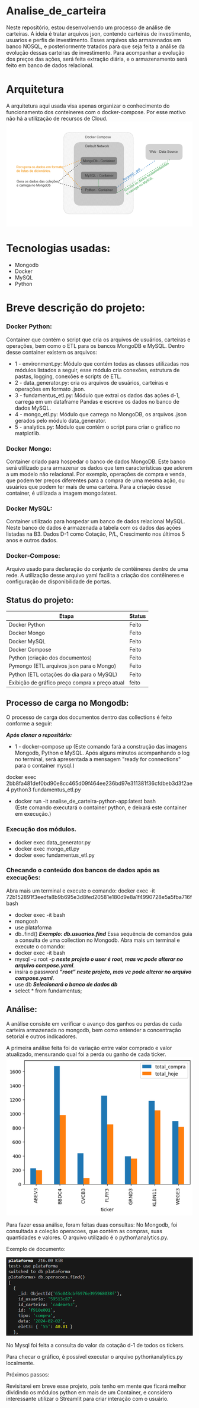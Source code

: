# Analise_de_carteira
Neste repositório, estou desenvolvendo um processo de análise de carteiras. A ideia é tratar arquivos json, contendo carteiras de investimento, usuarios e perfis de investimento. Esses arquivos são armazenados em banco NOSQL, e posteriormente tratados para que seja feita a análise da evolução dessas carteiras de investimento. 
Para acompanhar a evolução dos preços das ações, será feita extração diária, e o armazenamento será feito em banco de dados relacional. 

# Arquitetura
A arquitetura aqui usada visa apenas organizar o conhecimento do funcionamento dos conteineres com o docker-compose. Por esse motivo não há a utilização de recursos de Cloud. <br>
![alt text](imagens/arquitetura.png)
# Tecnologias usadas:
* Mongodb
* Docker
* MySQL
* Python

# Breve descrição do projeto: 
### Docker Python: <br>
Container que contém o script que cria os arquivos de usuários, carteiras e operações, bem como o ETL para os bancos MongoDB e MySQL. Dentro desse container existem os arquivos:
* 1 - environment.py: Módulo que contém todas as classes utilizadas nos módulos listados a seguir, esse módulo cria conexões, estrutura de pastas, logging, conexões e scripts de ETL.
* 2 - data_generator.py: cria os arquivos de usuários, carteiras e operações em formato .json.
* 3 - fundamentus_etl.py: Módulo que extrai os dados das ações d-1, carrega em um dataframe Pandas e escreve os dados no banco de dados MySQL.
* 4 - mongo_etl.py: Módulo que carrega no MongoDB, os arquivos .json gerados pelo módulo data_generator.
* 5 - analytics.py: Módulo que contém o script para criar o gráfico no matplotlib.
### Docker Mongo: <br>
Container criado para hospedar o banco de dados MongoDB. Este banco será utilizado para armazenar os dados que tem características que aderem a um modelo não relacional. Por exemplo, operações de compra e venda, que podem ter preços diferentes para a compra de uma mesma ação, ou usuários que podem ter mais de uma carteira. Para a criação desse container, é utilizada a imagem mongo:latest.
### Docker MySQL: <br>
Container utilizado para hospedar um banco de dados relacional MySQL. Neste banco de dados é armazenada a tabela com os dados das ações listadas na B3. Dados D-1 como Cotação, P/L, Crescimento nos últimos 5 anos e outros dados.
### Docker-Compose: <br>
Arquivo usado para declaração do conjunto de contêineres dentro de uma rede. A utilização desse arquivo yaml facilita a criação dos contêineres e configuração de disponibilidade de portas.

## Status do projeto:
| Etapa | Status |
| ------| ------ |
| Docker Python | Feito |
| Docker Mongo | Feito |
| Docker MySQL | Feito |
| Docker Compose | Feito |
| Python (criação dos documentos) | Feito |
| Pymongo (ETL arquivos json para o Mongo) | Feito |
| Python (ETL cotações do dia para o MySQL) | Feito |
| Exibição de gráfico preço compra x preço atual | feito |

## Processo de carga no Mongodb:
O processo de carga dos documentos dentro das collections é feito conforme a seguir:

***Após clonar o repositório:***
* 1 - docker-compose up (Este comando fará a construção das imagens Mongodb, Python e MySQL. Após alguns minutos acompanhando o log no terminal, será apresentada a mensagem "ready for connections" para o container mysql.)

docker exec 2bb8fa481def0bd90e8cc465d09f464ee236bd97e311381f36cfdbeb3d3f2ae4 python3 fundamentus_etl.py

* docker run -it analise_de_carteira-python-app:latest bash <br> (Este comando executará o container python, e deixará este container em execução.)
### Execução dos módulos.
* docker exec <id do container python> data_generator.py
* docker exec <id do container python> mongo_etl.py
* docker exec <id do container python> fundamentus_etl.py
### Checando o conteúdo dos bancos de dados após as execuções:
Abra mais um terminal e execute o comando:
docker exec -it 72b152891f3eedfa8b9b695e3d8fed20581e180d9e8a1f4990728e5a5fba716f bash
* docker exec -it <id do container MongoDB> bash
* mongosh
* use plataforma
* db.<nome da collection>.find() ***Exemplo: db.usuarios.find***
Essa sequência de comandos guia a consulta de uma collection no Mongodb.
Abra mais um terminal e execute o comando:
* docker exec -it <id do container MongoDB> bash
* mysql -u root -p ***neste projeto o user é root, mas vc pode alterar no arquivo compose.yaml***.
* insira o password ***"root" neste projeto, mas vc pode alterar no arquivo compose.yaml***.
* use db ***Selecionará o banco de dados db***
* select * from fundamentus;

## Análise:
A análise consiste em verificar o avanço dos ganhos ou perdas de cada carteira armazenada no mongodb, bem como entender a concentração setorial e outros indicadores.

A primeira análise feita foi de variação entre valor comprado e valor atualizado, mensurando qual foi a perda ou ganho de cada ticker. <br>
![alt text](imagens/tickers_compra_x_atual.png)

Para fazer essa análise, foram feitas duas consultas: 
No Mongodb, foi consultada a coleção operacoes, que contém as compras, suas quantidades e valores. O arquivo utilizado é o python\analytics.py.

Exemplo de documento: <br>

![alt text](imagens/documento_mongo.png)

No Mysql foi feita a consulta  do valor da cotação d-1 de todos os tickers. 

Para checar o gráfico, é possível executar o arquivo python\analytics.py localmente.

Próximos passos:

Revisitarei em breve esse projeto, pois tenho em mente que ficará melhor dividindo os módulos python em mais de um Container, e considero interessante utilizar o Streamlit para criar interação com o usuário.




